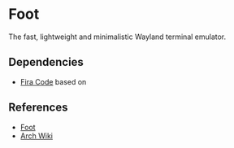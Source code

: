 # Foot

The fast, lightweight and minimalistic Wayland terminal emulator.

## Dependencies

- [Fira Code](https://github.com/tonsky/FiraCode) based on

## References

- [Foot](https://codeberg.org/dnkl/foot)
- [Arch Wiki](https://wiki.archlinux.org/title/Foot)
